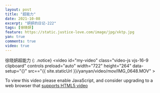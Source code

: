 ```yaml
---
layout: post
title: "超能力"
date: 2021-10-08
excerpt: "妍妍的日记-222"
tags: [徐晓妍]
feature: https://static.justice-love.com/image/jpg/xktp.jpg
yan: true
comments: true
video: true
---
```

徐晓妍超能力
{: .notice}
<video id="my-video" class="video-js vjs-16-9 clipboard" controls preload="auto" width="722" height="264" data-setup="{}" src=="{{ site.staticUrl }}/yanyan/video/mov/IMG_0648.MOV" >
    <p class="vjs-no-js">
        To view this video please enable JavaScript, and consider upgrading to a web browser that
        <a href="http://videojs.com/html5-video-support/" target="_blank">supports HTML5 video</a>
    </p>
</video>
